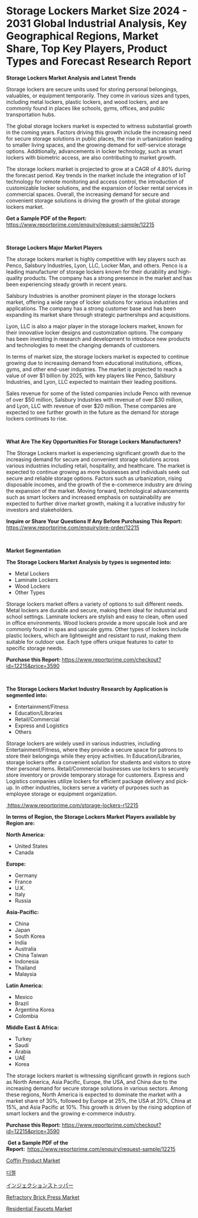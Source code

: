<p><h1>Storage Lockers Market Size 2024 - 2031 Global Industrial Analysis, Key Geographical Regions, Market Share, Top Key Players, Product Types and Forecast Research Report</h1></p><p><strong>Storage Lockers Market Analysis and Latest Trends</strong></p>
<p><p>Storage lockers are secure units used for storing personal belongings, valuables, or equipment temporarily. They come in various sizes and types, including metal lockers, plastic lockers, and wood lockers, and are commonly found in places like schools, gyms, offices, and public transportation hubs.</p><p>The global storage lockers market is expected to witness substantial growth in the coming years. Factors driving this growth include the increasing need for secure storage solutions in public places, the rise in urbanization leading to smaller living spaces, and the growing demand for self-service storage options. Additionally, advancements in locker technology, such as smart lockers with biometric access, are also contributing to market growth.</p><p>The storage lockers market is projected to grow at a CAGR of 4.80% during the forecast period. Key trends in the market include the integration of IoT technology for remote monitoring and access control, the introduction of customizable locker solutions, and the expansion of locker rental services in commercial spaces. Overall, the increasing demand for secure and convenient storage solutions is driving the growth of the global storage lockers market.</p></p>
<p><strong>Get a Sample PDF of the Report:&nbsp;</strong> <a href="https://www.reportprime.com/enquiry/request-sample/12215">https://www.reportprime.com/enquiry/request-sample/12215</a></p>
<p>&nbsp;</p>
<p><strong>Storage Lockers Major Market Players</strong></p>
<p><p>The storage lockers market is highly competitive with key players such as Penco, Salsbury Industries, Lyon, LLC, Locker Man, and others. Penco is a leading manufacturer of storage lockers known for their durability and high-quality products. The company has a strong presence in the market and has been experiencing steady growth in recent years.</p><p>Salsbury Industries is another prominent player in the storage lockers market, offering a wide range of locker solutions for various industries and applications. The company has a strong customer base and has been expanding its market share through strategic partnerships and acquisitions.</p><p>Lyon, LLC is also a major player in the storage lockers market, known for their innovative locker designs and customization options. The company has been investing in research and development to introduce new products and technologies to meet the changing demands of customers.</p><p>In terms of market size, the storage lockers market is expected to continue growing due to increasing demand from educational institutions, offices, gyms, and other end-user industries. The market is projected to reach a value of over $1 billion by 2025, with key players like Penco, Salsbury Industries, and Lyon, LLC expected to maintain their leading positions.</p><p>Sales revenue for some of the listed companies include Penco with revenue of over $50 million, Salsbury Industries with revenue of over $30 million, and Lyon, LLC with revenue of over $20 million. These companies are expected to see further growth in the future as the demand for storage lockers continues to rise.</p></p>
<p>&nbsp;</p>
<p><strong>What Are The Key Opportunities For Storage Lockers Manufacturers?</strong></p>
<p><p>The Storage Lockers market is experiencing significant growth due to the increasing demand for secure and convenient storage solutions across various industries including retail, hospitality, and healthcare. The market is expected to continue growing as more businesses and individuals seek out secure and reliable storage options. Factors such as urbanization, rising disposable incomes, and the growth of the e-commerce industry are driving the expansion of the market. Moving forward, technological advancements such as smart lockers and increased emphasis on sustainability are expected to further drive market growth, making it a lucrative industry for investors and stakeholders.</p></p>
<p><strong>Inquire or Share Your Questions If Any Before Purchasing This Report:</strong> <a href="https://www.reportprime.com/enquiry/pre-order/12215">https://www.reportprime.com/enquiry/pre-order/12215</a></p>
<p>&nbsp;</p>
<p><strong>Market Segmentation</strong></p>
<p><strong>The Storage Lockers Market Analysis by types is segmented into:</strong></p>
<p><ul><li>Metal Lockers</li><li>Laminate Lockers</li><li>Wood Lockers</li><li>Other Types</li></ul></p>
<p><p>Storage lockers market offers a variety of options to suit different needs. Metal lockers are durable and secure, making them ideal for industrial and school settings. Laminate lockers are stylish and easy to clean, often used in office environments. Wood lockers provide a more upscale look and are commonly found in spas and upscale gyms. Other types of lockers include plastic lockers, which are lightweight and resistant to rust, making them suitable for outdoor use. Each type offers unique features to cater to specific storage needs.</p></p>
<p><strong>Purchase this Report:&nbsp;</strong><a href="https://www.reportprime.com/checkout?id=12215&price=3590">https://www.reportprime.com/checkout?id=12215&price=3590</a></p>
<p>&nbsp;</p>
<p><strong>The Storage Lockers Market Industry Research by Application is segmented into:</strong></p>
<p><ul><li>Entertainment/Fitness</li><li>Education/Libraries</li><li>Retail/Commercial</li><li>Express and Logistics</li><li>Others</li></ul></p>
<p><p>Storage lockers are widely used in various industries, including Entertainment/Fitness, where they provide a secure space for patrons to store their belongings while they enjoy activities. In Education/Libraries, storage lockers offer a convenient solution for students and visitors to store their personal items. Retail/Commercial businesses use lockers to securely store inventory or provide temporary storage for customers. Express and Logistics companies utilize lockers for efficient package delivery and pick-up. In other industries, lockers serve a variety of purposes such as employee storage or equipment organization.</p></p>
<p><a href="https://www.reportprime.com/storage-lockers-r12215">&nbsp;https://www.reportprime.com/storage-lockers-r12215</a></p>
<p><strong>In terms of Region, the Storage Lockers Market Players available by Region are:</strong></p>
<p>
    <p> <strong> North America: </strong>
        <ul>
            <li>United States</li>
            <li>Canada</li>
        </ul>
        </p> 
    <p> <strong> Europe: </strong>
        <ul>
            <li>Germany</li>
            <li>France</li>
            <li>U.K.</li>
            <li>Italy</li>
            <li>Russia</li>
        </ul>
        </p> 
    <p> <strong> Asia-Pacific: </strong>
        <ul>
            <li>China</li>
            <li>Japan</li>
            <li>South Korea</li>
            <li>India</li>
            <li>Australia</li>
            <li>China Taiwan</li>
            <li>Indonesia</li>
            <li>Thailand</li>
            <li>Malaysia</li>
        </ul>
        </p> 
    <p> <strong> Latin America: </strong>
        <ul>
            <li>Mexico</li>
            <li>Brazil</li>
            <li>Argentina Korea</li>
            <li>Colombia</li>
        </ul>
        </p> 
    <p> <strong> Middle East & Africa: </strong>
        <ul>
            <li>Turkey</li>
            <li>Saudi</li>
            <li>Arabia</li>
            <li>UAE</li>
            <li>Korea</li>
        </ul>
    </p>
    </p>
<p><p>The storage lockers market is witnessing significant growth in regions such as North America, Asia Pacific, Europe, the USA, and China due to the increasing demand for secure storage solutions in various sectors. Among these regions, North America is expected to dominate the market with a market share of 30%, followed by Europe at 25%, the USA at 20%, China at 15%, and Asia Pacific at 10%. This growth is driven by the rising adoption of smart lockers and the growing e-commerce industry.</p></p>
<p><strong>Purchase this Report: </strong><a href="https://www.reportprime.com/checkout?id=12215&price=3590">https://www.reportprime.com/checkout?id=12215&price=3590</a></p>
<p>&nbsp;<strong>Get a Sample PDF of the Report:&nbsp;&nbsp;</strong><a href="https://www.reportprime.com/enquiry/request-sample/12215">https://www.reportprime.com/enquiry/request-sample/12215</a></p>
<p><strong></strong></p>
<p><p><a href="https://issuu.com/reportprime-2/docs/coffin-product-market-size-2030.pptx">Coffin Product Market</a></p><p><a href="https://github.com/EthaWolf/Market-Research-Report-List-1/blob/main/138051267914.md">디젤</a></p><p><a href="https://github.com/RaeJenkins1952/Market-Research-Report-List-1/blob/main/346565170304.md">インジェクションストッパー</a></p><p><a href="https://www.linkedin.com/pulse/analyzing-refractory-brick-press-market-global-industry-perspective-eonle">Refractory Brick Press Market</a></p><p><a href="https://github.com/shotows/Market-Research-Report-List-2/blob/main/residential-faucets-market.md">Residential Faucets Market</a></p></p>